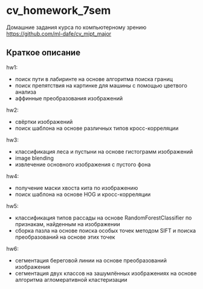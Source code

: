 # cv_homework_7sem
Домашние задания курса по компьютерному зрению https://github.com/ml-dafe/cv_mipt_major

## Краткое описание
hw1:
  - поиск пути в лабиринте на основе алгоритма поиска границ
  - поиск препятствия на картинке для машины с помощью цветвого анализа
  - аффинные преобразования изображений

hw2:
  - свёртки изображений
  - поиск шаблона на основе различных типов кросс-корреляции

hw3:
  - классификация леса и пустыни на основе гистограмм изображений
  - image blending
  - извлечение основного изображения с пустого фона

hw4:
  - получение маски хвоста кита по изображению
  - поиск шаблона на основе HOG и кросс-корреляции

hw5:
  - классификация типов рассады на основе RandomForestClassifier по признакам, найденным на изображении
  - сборка пазла на основе поиска особых точек методом SIFT и поиска преобразований на основе этих точек

hw6:
  - сегментация береговой линии на основе преобразований изображения
  - сегментация двух классов на зашумлённых изображениях на основе алгоритма агломеративной кластеризации
